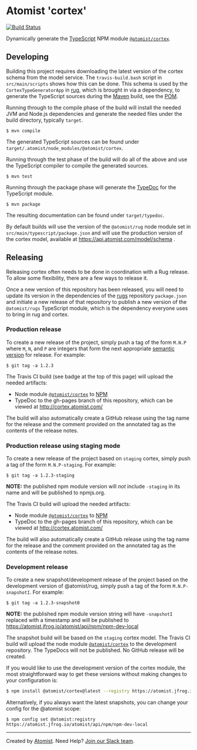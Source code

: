 # Atomist 'cortex'

[![Build Status](https://travis-ci.org/atomist/cortex.svg?branch=master)](https://travis-ci.org/atomist/cortex)

Dynamically generate the [TypeScript][typescript] NPM
module [`@atomist/cortex`][cortex-npm].

[cortex-npm]: https://www.npmjs.com/package/@atomist/cortex
[typescript]: https://www.typescriptlang.org/

## Developing

Building this project requires downloading the latest version of the
cortex schema from the model service.  The `travis-build.bash` script
in `src/main/scripts` shows how this can be done.  This schema is used
by the `CortexTypeGeneratorApp` in [rug][], which is brought in via a
dependency, to generate the TypeScript sources during
the [Maven][maven] build, see the [POM][pom].

Running through to the compile phase of the build will install the
needed JVM and Node.js dependencies and generate the needed files
under the build directory, typically `target`.

```
$ mvn compile
```

The generated TypeScript sources can be found under
`target/.atomist/node_modules/@atomist/cortex`.

[travis-yml]: .travis.yml
[rug]: https://github.com/atomist/rug
[maven]: https://maven.apache.org/
[pom]: pom.xml

Running through the test phase of the build will do all of the above
and use the TypeScript compiler to compile the generated sources.

```
$ mvn test
```

Running through the package phase will generate the [TypeDoc][typedoc]
for the TypeScript module.

```
$ mvn package
```

The resulting documentation can be found under `target/typedoc`.

[typedoc]: http://typedoc.org/

By default builds will use the version of the `@atomist/rug` node
module set in `src/main/typescript/package.json` and will use the
production version of the cortex model, available at
https://api.atomist.com/model/schema .

## Releasing

Releasing cortex often needs to be done in coordination with a Rug
release.  To allow some flexibility, there are a few ways to release
it.

Once a new version of this repository has been released, you will need
to update its version in the dependencies of the [rugs][] repository
`package.json` and initiate a new release of that repository to
publish a new version of the `@atomist/rugs` TypeScript module, which
is the dependency everyone uses to bring in rug and cortex.

[rugs]: https://github.com/atomist/rugs

### Production release

To create a new release of the project, simply push a tag of the form
`M.N.P` where `M`, `N`, and `P` are integers that form the next
appropriate [semantic version][semver] for release.  For example:

[semver]: http://semver.org

```
$ git tag -a 1.2.3
```

The Travis CI build (see badge at the top of this page) will upload
the needed artifacts:

-   Node module [`@atomist/cortex`][cortex-npm] to [NPM][npm]
-   TypeDoc to the gh-pages branch of this repository, which can be
    viewed at http://cortex.atomist.com/

The build will also automatically create a GitHub release using the
tag name for the release and the comment provided on the annotated tag
as the contents of the release notes.

[npm]: https://www.npmjs.com/

### Production release using staging mode

To create a new release of the project based on `staging` cortex,
simply push a tag of the form `M.N.P-staging`.  For example:

```
$ git tag -a 1.2.3-staging
```

**NOTE:** the published npm module version will _not_ include
`-staging` in its name and will be published to npmjs.org.

The Travis CI build will upload the needed artifacts:

-   Node module [`@atomist/cortex`][cortex-npm] to [NPM][npm]
-   TypeDoc to the gh-pages branch of this repository, which can be
    viewed at http://cortex.atomist.com/

The build will also automatically create a GitHub release using the
tag name for the release and the comment provided on the annotated tag
as the contents of the release notes.

### Development release

To create a new snapshot/development release of the project based on
the development version of @atomist/rug, simply push a tag of the form
`M.N.P-snapshotI`.  For example:

```
$ git tag -a 1.2.3-snapshot0
```

**NOTE:** the published npm module version string will have
`-snapshotI` replaced with a timestamp and will be published to
https://atomist.jfrog.io/atomist/api/npm/npm-dev-local

The snapshot build will be based on the `staging` cortex model.  The
Travis CI build will upload the node
module [`@atomist/cortex`][cortex-npm] to the development repository.
The TypeDocs will not be published.  No GitHub release will be
created.

If you would like to use the development version of the cortex module,
the most straightforward way to get these versions without making
changes to your configuration is:

```bash
$ npm install @atomist/cortex@latest --registry https://atomist.jfrog.io/atomist/api/npm/npm-dev-local
```

Alternatively, if you always want the latest snapshots, you can change
your config for the @atomist scope:

```
$ npm config set @atomist:registry https://atomist.jfrog.io/atomist/api/npm/npm-dev-local
```

---
Created by [Atomist][atomist].
Need Help?  [Join our Slack team][slack].

[atomist]: https://www.atomist.com/
[slack]: https://join.atomist.com/
